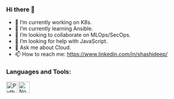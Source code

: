 ### Hi there 👋



- 🔭 I’m currently working on K8s.
- 🌱 I’m currently learning Ansible.
- 🤝 I’m looking to collaborate on MLOps/SecOps.
- 🤔 I’m looking for help with JavaScript.
- 💬 Ask me about Cloud.
- 📫 How to reach me: https://www.linkedin.com/in/shashideep/


### Languages and Tools:


<img align="left" alt="Python" width="30px" src="https://avatars0.githubusercontent.com/u/1525981?s=200&v=4" />

<img align="left" alt="Node JS" width="30px" src="https://avatars0.githubusercontent.com/u/9950313?s=200&v=4" />










